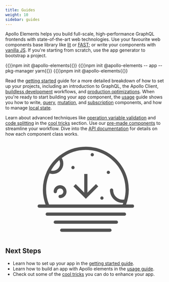 ```yaml
---
title: Guides
weight: 10
sidebar: guides
---
```


Apollo Elements helps you build full-scale, high-performance GraphQL frontends with state-of-the-art web technologies. Use your favourite web components base library like [lit](../api/libraries/lit-apollo/) or [FAST](../api/libraries/fast/); or write your components with [vanilla JS](../api/libraries/mixins/). If you're starting from scratch, use the app generator to bootstrap a project.

<code-tabs collection="package-managers" default-tab="npm">
  {{<code-tab package="npm">}}npm init @apollo-elements{{</code-tab>}}
  {{<code-tab package="yarn">}}npm init @apollo-elements -- app --pkg-manager yarn{{</code-tab>}}
  {{<code-tab package="pnpm">}}pnpm init @apollo-elements{{</code-tab>}}
</code-tabs>

Read the [getting started](./getting-started/) guide for a more detailed breakdown of how to set up your projects, including an introduction to GraphQL, the Apollo Client, [buildless development](./getting-started/buildless-development/) workflows, and [production optimizations](./getting-started/building-for-production/). When you're ready to start building your app component, the [usage](./usage/) guide shows you how to write, [query](./usage/queries/), [mutation](./usage/mutations/), and [subscription](./usage/subscriptions/) components, and how to manage [local state](./usage/local-state/).

Learn about advanced techniques like [operation variable validation](./cool-tricks/validating-variables/) and [code splitting](./cool-tricks/code-splitting/) in the [cool tricks](./cool-tricks/) section. Use our [pre-made components](../api/components/) to streamline your workflow. Dive into the [API documentation](../api/) for details on how each component class works.

<style>
  .icon.moon-landing {
    display: block;
    opacity: 0.75;
    width: 60%;
    margin: 0 auto;
  }
</style>

<svg class="icon moon-landing" xmlns="http://www.w3.org/2000/svg" fill="currentColor" viewBox="0 0 60 60">
  <circle cx="22" cy="16.5" r="1"></circle>
  <circle cx="44" cy="19.5" r="1"></circle>
  <circle cx="40" cy="35.5" r="1"></circle>
  <circle cx="34" cy="8.5" r="1"></circle>
  <path d="M59 39.5h-3.96a26.485 26.485 0 001.674-9.286C56.714 15.483 44.73 3.5 30 3.5a26.57 26.57 0 00-16.231 5.517l-.024-.027-.748.619a26.54 26.54 0 00-2.76 2.649l-.004.004a27.12 27.12 0 00-.738.852l-.162.194c-.208.255-.411.514-.61.776-.077.102-.154.203-.229.306-.182.247-.36.497-.534.75-.08.116-.157.233-.235.35a25.72 25.72 0 00-.493.769c-.07.114-.137.229-.205.344-.16.27-.318.54-.469.815-.057.105-.111.212-.167.317-.12.227-.246.451-.359.681l-.43.87.026.014a26.544 26.544 0 00-2.34 10.913c0 3.192.564 6.309 1.674 9.286H1a1 1 0 100 2h58a1 1 0 100-1.999zM14 14a4.505 4.505 0 01-5.67 4.346c.05-.09.103-.178.154-.268a25.7 25.7 0 01.751-1.24c.082-.127.161-.257.246-.383.302-.45.624-.886.955-1.316a25.032 25.032 0 011.357-1.617 27.2 27.2 0 011.262-1.274c.134-.127.267-.255.404-.379.352.652.541 1.383.541 2.131zM7.103 39.5a24.504 24.504 0 01-1.816-9.286c0-3.583.773-6.987 2.15-10.063.664.223 1.36.349 2.063.349 3.584 0 6.5-2.916 6.5-6.5a6.47 6.47 0 00-.987-3.419A24.581 24.581 0 0130 5.5c13.627 0 24.714 11.087 24.714 24.714 0 2.11-.271 4.184-.797 6.202-.311.05-.619.084-.917.084-3.309 0-6-2.691-6-6a1 1 0 10-2 0c0 4.411 3.589 8 8 8 .093 0 .19-.015.284-.018-.122.341-.249.681-.386 1.018H7.103zM54 44.5H6a1 1 0 100 2h48a1 1 0 100-2zM49 49.5H11a1 1 0 100 2h38a1 1 0 100-2zM45 54.5H15a1 1 0 100 2h30a1 1 0 100-2z"></path>
  <path d="M31 32.086V20.5h-2v11.586l-5.293-5.293-1.414 1.414L30 35.914l7.707-7.707-1.414-1.414zM14 27.5c-2.206 0-4 1.794-4 4a1 1 0 102 0c0-1.103.897-2 2-2s2 .897 2 2-.897 2-2 2a1 1 0 100 2c2.206 0 4-1.794 4-4s-1.794-4-4-4z"></path>
</svg>

## Next Steps

- Learn how to set up your app in the [getting started guide](./getting-started/).
- Learn how to build an app with Apollo elements in the [usage guide](./usage/).
- Check out some of the [cool tricks](./cool-tricks/) you can do to enhance your app.
